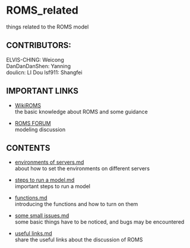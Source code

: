 # ROMS_related
things related to the ROMS model

## CONTRIBUTORS:
ELVIS-CHING: Weicong  
DanDanDanShen: Yanning  
doulicn: LI Dou
lsf911: Shangfei

## IMPORTANT LINKS
* [WikiROMS](https://www.myroms.org/forum/viewforum.php?f=13)  
  the basic knowledge about ROMS and some guidance

* [ROMS FORUM](https://www.myroms.org/forum/viewforum.php?f=13)  
  modeling discussion
  
## CONTENTS
* [environments of servers.md](https://github.com/ELVIS-CHING/ROMS_related/blob/main/enviroments%20of%20servers.md)  
about how to set the environments on different servers  

* [steps to run a model.md](https://github.com/ELVIS-CHING/ROMS_related/blob/main/steps%20to%20run%20a%20model.md)  
important steps to run a model  

* [functions.md](https://github.com/ELVIS-CHING/ROMS_related/blob/main/functions.md)  
introducing the functions and how to turn on them  

* [some small issues.md](https://github.com/ELVIS-CHING/ROMS_related/blob/main/some%20small%20issues.md)  
some basic things have to be noticed, and bugs may be encountered  

* [useful links.md](https://github.com/ELVIS-CHING/ROMS_related/blob/main/useful%20links.md)  
share the useful links about the discussion of ROMS
